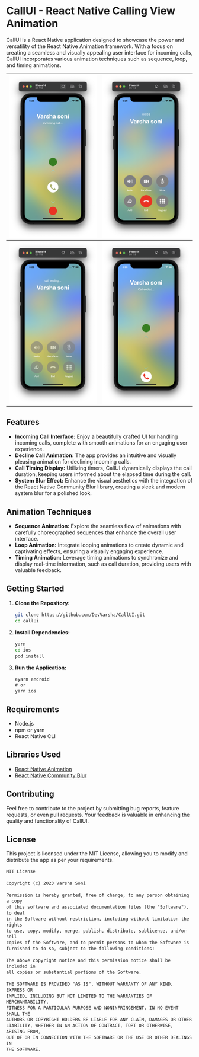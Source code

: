 # CallUI - React Native Calling View Animation

CallUI is a React Native application designed to showcase the power and versatility of the React Native Animation framework. With a focus on creating a seamless and visually appealing user interface for incoming calls, CallUI incorporates various animation techniques such as sequence, loop, and timing animations.



| ![Screenshot 2023-11-21 at 6.26.01 PM](ReadmeAssets/CallUI1.png) | ![Screenshot 2023-11-21 at 6.26.08 PM](ReadmeAssets/callUi2.png) |
| ------------------------------------------------------------ | ------------------------------------------------------------ |
| ![Screenshot 2023-11-21 at 6.26.11 PM](ReadmeAssets/callUi3.png) | ![Screenshot 2023-11-21 at 6.26.20 PM](ReadmeAssets/callUi4.png) |









## Features

- **Incoming Call Interface:** Enjoy a beautifully crafted UI for handling incoming calls, complete with smooth animations for an engaging user experience.
- **Decline Call Animation:** The app provides an intuitive and visually pleasing animation for declining incoming calls.
- **Call Timing Display:** Utilizing timers, CallUI dynamically displays the call duration, keeping users informed about the elapsed time during the call.
- **System Blur Effect:** Enhance the visual aesthetics with the integration of the React Native Community Blur library, creating a sleek and modern system blur for a polished look.

## Animation Techniques

- **Sequence Animation:** Explore the seamless flow of animations with carefully choreographed sequences that enhance the overall user interface.
- **Loop Animation:** Integrate looping animations to create dynamic and captivating effects, ensuring a visually engaging experience.
- **Timing Animation:** Leverage timing animations to synchronize and display real-time information, such as call duration, providing users with valuable feedback.

## Getting Started

1. **Clone the Repository:**

   ```bash
   git clone https://github.com/DevVarsha/CallUI.git
   cd callUi
   ```

2. **Install Dependencies:**

   ```bash
   yarn 
   cd ios
   pod install
   ```

3. **Run the Application:**

   ```
   eyarn android
   # or
   yarn ios
   ```

## Requirements

- Node.js
- npm or yarn
- React Native CLI

## Libraries Used

- [React Native Animation](https://reactnative.dev/docs/animations)
- [React Native Community Blur](https://github.com/react-native-community/react-native-blur)

## Contributing

Feel free to contribute to the project by submitting bug reports, feature requests, or even pull requests. Your feedback is valuable in enhancing the quality and functionality of CallUI.

## License

This project is licensed under the MIT License, allowing you to modify and distribute the app as per your requirements.

```
MIT License

Copyright (c) 2023 Varsha Soni

Permission is hereby granted, free of charge, to any person obtaining a copy
of this software and associated documentation files (the "Software"), to deal
in the Software without restriction, including without limitation the rights
to use, copy, modify, merge, publish, distribute, sublicense, and/or sell
copies of the Software, and to permit persons to whom the Software is
furnished to do so, subject to the following conditions:

The above copyright notice and this permission notice shall be included in
all copies or substantial portions of the Software.

THE SOFTWARE IS PROVIDED "AS IS", WITHOUT WARRANTY OF ANY KIND, EXPRESS OR
IMPLIED, INCLUDING BUT NOT LIMITED TO THE WARRANTIES OF MERCHANTABILITY,
FITNESS FOR A PARTICULAR PURPOSE AND NONINFRINGEMENT. IN NO EVENT SHALL THE
AUTHORS OR COPYRIGHT HOLDERS BE LIABLE FOR ANY CLAIM, DAMAGES OR OTHER
LIABILITY, WHETHER IN AN ACTION OF CONTRACT, TORT OR OTHERWISE, ARISING FROM,
OUT OF OR IN CONNECTION WITH THE SOFTWARE OR THE USE OR OTHER DEALINGS IN
THE SOFTWARE.
```

